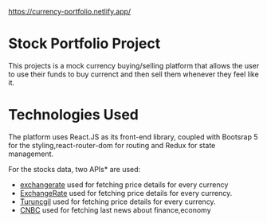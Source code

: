 https://currency-portfolio.netlify.app/

# Stock Portfolio Project

This projects is a mock currency buying/selling platform that allows the user to use their funds to buy currenct and then sell them whenever they feel like it.

# Technologies Used

The platform uses React.JS as its front-end library, coupled with Bootsrap 5 for the styling,react-router-dom for routing and Redux for state management.

For the stocks data, two APIs\* are used:

- [exchangerate](https://exchangerate.host/#/) used for fetching price details for every currency
- [ExchangeRate](https://www.exchangerate-api.com/) used for fetching price details for every currency.
- [Turuncgil](https://finans.truncgil.com/v3/today.json) used for fetching price details for every currency.
- [CNBC](https://cnbc.p.rapidapi.com/news/) used for fetching last news about finance,economy

